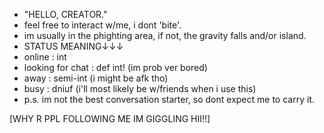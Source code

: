 - "HELLO, CREATOR."
- feel free to interact w/me, i dont 'bite'.
- im usually in the phighting area, if not, the gravity falls and/or island.
- STATUS MEANING↓↓↓
- online : int
- looking for chat : def int! (im prob ver bored)
- away : semi-int (i might be afk tho)
- busy : dniuf (i'll most likely be w/friends when i use this)
- p.s. im not the best conversation starter, so dont expect me to carry it.

[WHY R PPL FOLLOWING ME IM GIGGLING HII!!]
<!---
spineslpashs/spineslpashs is a ✨ special ✨ repository because its `README.md` (this file) appears on your GitHub profile.
You can click the Preview link to take a look at your changes.
--->
